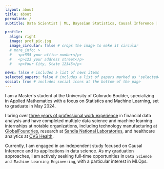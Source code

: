 ```yaml
---
layout: about
title: about
permalink: /
subtitle: Data Scientist | ML, Bayesian Statistics, Causal Inference | TensorFlow Certified

profile:
  align: right
  image: prof_pic.jpg
  image_circular: false # crops the image to make it circular
  # more_info: >
  #   <p>555 your office number</p>
  #   <p>123 your address street</p>
  #   <p>Your City, State 12345</p>

news: false # includes a list of news items
selected_papers: false # includes a list of papers marked as "selected={true}"
social: true # includes social icons at the bottom of the page
---
```




I am a Master's student at the University of Colorado Boulder, specializing in Applied Mathematics with a focus on Statistics and Machine Learning, set to graduate in May 2024. 

I bring over [three years of professional work experience]() in financial data analysis and have completed multiple data science and machine learning internships at notable organizations, including technology manufacturing at [GlobalFoundries](https://gf.com), research at [Sandia National Laboratories](https://www.sandia.gov/), and healthcare analytics at [CVS Health](https://www.cvshealth.com/).

Currently, I am engaged in an independent study focused on Causal Inference and its applications in data science. As my graduation approaches, I am actively seeking full-time opportunities in `Data Science and Machine Learning Engineering`, with a particular interest in MLOps.

<!-- Write your biography here. Tell the world about yourself. Link to your favorite [subreddit](http://reddit.com). You can put a picture in, too. The code is already in, just name your picture `prof_pic.jpg` and put it in the `img/` folder.

Put your address / P.O. box / other info right below your picture. You can also disable any of these elements by editing `profile` property of the YAML header of your `_pages/about.md`. Edit `_bibliography/papers.bib` and Jekyll will render your [publications page](/al-folio/publications/) automatically.

Link to your social media connections, too. This theme is set up to use [Font Awesome icons](https://fontawesome.com/) and [Academicons](https://jpswalsh.github.io/academicons/), like the ones below. Add your Facebook, Twitter, LinkedIn, Google Scholar, or just disable all of them. -->
